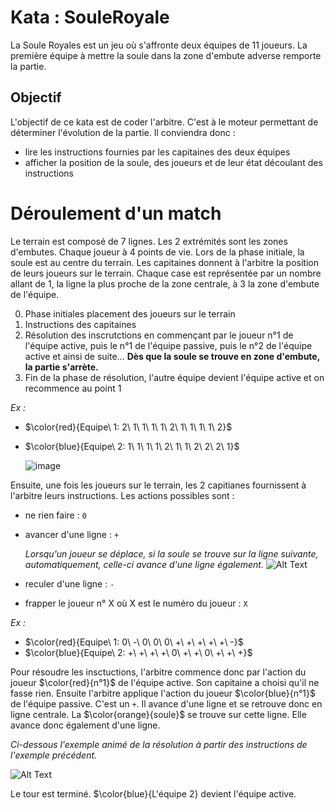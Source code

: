 # Kata : SouleRoyale
La Soule Royales est un jeu où s'affronte deux équipes de 11 joueurs. La première équipe à mettre la soule dans la zone d'embute adverse remporte la partie.

## Objectif
L'objectif de ce kata est de coder l'arbitre. C'est à le moteur permettant de déterminer l'évolution de la partie. Il conviendra donc : 
- lire les instructions fournies par les capitaines des deux équipes
- afficher la position de la soule, des joueurs et de leur état découlant des instructions
   
# Déroulement d'un match
Le terrain est composé de 7 lignes. Les 2 extrémités sont les zones d'embutes. Chaque joueur à 4 points de vie.
Lors de la phase initiale, la soule est au centre du terrain. Les capitaines donnent à l'arbitre la position de leurs joueurs sur le terrain.
Chaque case est représentée par un nombre allant de 1, la ligne la plus proche de la zone centrale, à 3 la zone d'embute de l'équipe.

0. Phase initiales placement des joueurs sur le terrain
1. Instructions des capitaines
2. Résolution des inscrutctions en commençant par le joueur n°1 de l'équipe active, puis le n°1 de l'équipe passive, puis le n°2 de l'équipe active et ainsi de suite...
   __Dès que la soule se trouve en zone d'embute, la partie s'arrète.__
3. Fin de la phase de résolution, l'autre équipe devient l'équipe active et on recommence au point 1

_Ex :_
- $\color{red}{Equipe\ 1: 2\ 1\ 1\ 1\ 1\ 2\ 1\ 1\ 1\ 1\ 2}$
- $\color{blue}{Equipe\ 2: 1\ 1\ 1\ 1\ 2\ 1\ 1\ 2\ 2\ 2\ 1}$

  ![image](https://github.com/user-attachments/assets/34ebde7f-8448-4d06-87f2-03ff7d1c2f91)


Ensuite, une fois les joueurs sur le terrain, les 2 capitianes fournissent à l'arbitre leurs instructions.
Les actions possibles sont :
- ne rien faire : `0`
- avancer d'une ligne : `+`
  
  _Lorsqu'un joueur se déplace, si la soule se trouve sur la ligne suivante, automatiquement, celle-ci avance d'une ligne également._
  ![Alt Text](http://soule.royale.free.fr/Images/regles/Pousse_soule.gif)
- reculer d'une ligne : `-`
- frapper le joueur n° X où X est le numéro du joueur : `X`

_Ex :_
- $\color{red}{Equipe\ 1: 0\ -\ 0\ 0\ 0\ +\ +\ +\ +\ +\ -}$
- $\color{blue}{Equipe\ 2: +\ +\ +\ +\ 0\ +\ +\ 0\ +\ +\ +\}$

Pour résoudre les insctuctions, l'arbitre commence donc par l'action du joueur $\color{red}{n°1}$ de l'équipe active. Son capitaine a choisi qu'il ne fasse rien.
Ensuite l'arbitre applique l'action du joueur $\color{blue}{n°1}$ de l'équipe passive. C'est un `+`. Il avance d'une ligne et se retrouve donc en ligne centrale. La $\color{orange}{soule}$ se trouve sur cette ligne. Elle avance donc également d'une ligne.

_Ci-dessous l'exemple animé de la résolution à partir des instructions de l'exemple précédent._

  ![Alt Text](http://soule.royale.free.fr/Images/regles/Phase1.gif)


Le tour est terminé.  $\color{blue}{L'équipe 2} devient l'équipe active.


